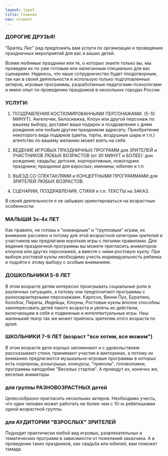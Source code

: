 ```yaml
---
layout: type3
title: Главная
nav: element
---
```

### ДОРОГИЕ ДРУЗЬЯ!

"Братец Лис" рад предложить вам услуги по организации и проведению праздничных мероприятий для вас и ваших детей.

Всеми любимые праздники или те, о которых знаете только вы, мы проведем их по уже готовым или написанным специально для вас сценариям.
Надеюсь, что наше сотрудничество будет плодотворным, так как в своей деятельности я использую только подготовленных актеров, игровые программы, разработанные педагогами-психологами и имею опыт по проведению праздников в нескольких городах России.

### УСЛУГИ:

1. ПОЗДРАВЛЕНИЯ КОСТЮМИРОВАННЫМИ ПЕРСОНАЖАМИ. (5-10 МИНУТ). Ангелочек, Белоснежка, Клоун или другой персонаж по вашему выбору, доставит ваши подарок и поздравления с днем рождения или любым другим праздником адресату. Приобретение некоторого вида подарков (цветы, торты, воздушные шары и т.п.) агентство по вашему желанию может взять на себя.

2. ВЕДЕНИЕ ИГРОВЫХ ПРАЗДНИЧНЫХ ПРОГРАММ для ЗРИТЕЛЕЙ и УЧАСТНИКОВ ЛЮБЫХ ВОЗРАСТОВ (от 30 МИНУТ и БОЛЕЕ): дни рождения; свадьбы; детские, корпоративные, новогодние праздники; праздники для взрослых; именины; юбилеи и т.п.

3. ВЫЕЗД СО СПЕКТАКЛЯМИ и КОНЦЕРТНЫМИ ПРОГРАММАМИ для ЗРИТЕЛЕЙ ЛЮБЫХ ВОЗРАСТОВ.

4. СЦЕНАРИИ, ПОЗДРАВЛЕНИЯ, СТИХИ и т.п. ТЕКСТЫ на ЗАКАЗ.

В своей деятельности я не забываю ориентироваться на возрастные особенности:

### МАЛЫШИ 3х-4х ЛЕТ

Как правило, не готовы к "командным" и "групповым" играм, их внимание рассеяно и потому для этой возрастной категории зрителей и участников мы предлагаем короткие игры с легкими правилами. Для ведения праздничной программы вы можете пригласить аниматоров: клоунов или других персонажей, а вместе с ними ростовую куклу. При выборе ростовой куклы необходимо учесть индивидуальность ребенка и подойти к этому выбору с особым вниманием.

### ДОШКОЛЬНИКИ 5-6 ЛЕТ

В этом возрасте детям интересно проигрывать социальные роли в различных ситуациях, а потому они предпочитают программы с разнохарактерными персонажами. Карлсон, Винни Пух, Буратино, Колобок, Пираты, Индейцы, Клоуны, Ростовые куклы вполне способны заинтересовать детей такого возраста и увлечь их действом, включающим в себя и подвижные и интеллектуальные игры. Наш маленький театр так же может прийтись зрителям этого возраста по душе.

### ШКОЛЬНИКИ 7-9 ЛЕТ (возраст "все хотим, все можем")

В этом возрасте дети хорошо запоминают и с удовольствием рассказывают стихи, принимают участие в викторинах, а потому их вниманию предлагаются музыкально-игровые программы в которых есть сюрпризы, розыгрыши, конкурсы, "приколы", головоломки; программы наподобие "Веселых стартов". А проведут их, конечно же, веселые аниматоры.

### для группы РАЗНОВОЗРАСТНЫХ детей

Целесообразно пригласить нескольких актеров. Необходимо учесть, что один человек может работать не более чем с 10-ю ребятишками одной возрастной группы.

### для АУДИТОРИИ "ВЗРОСЛЫХ" ЗРИТЕЛЕЙ

Подходит практически любой вид игровых, развлекательных и тематических программ в зависимости от пожеланий заказчика. А в проведении таких праздников, как свадьба или юбилей, вам поможет тамада.